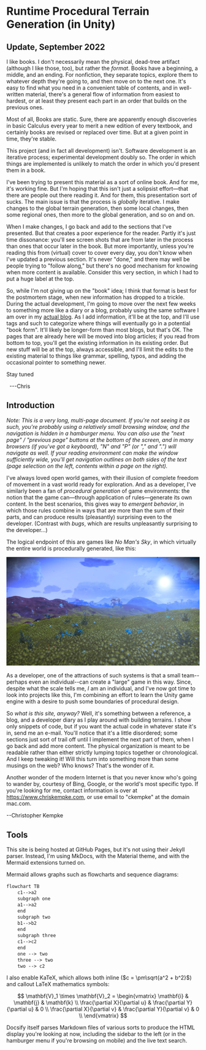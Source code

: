 # Runtime Procedural Terrain Generation (in Unity)
## Update, September 2022

I like books.   I don't necessarily mean the physical, dead-tree artifact (although I like those, too), but rather the _format_.   Books have a beginning, a middle, and an ending.  For nonfiction, they separate topics, explore them to whatever depth they're going to, and then move on to the next one.  It's easy to find what you need in a convenient table of contents, and in well-written material, there's a general flow of information from easiest to hardest, or at least they present each part in an order that builds on the previous ones.

Most of all, Books are static.  Sure, there are apparently enough discoveries in basic Calculus every year to merit a new edition of every textbook, and certainly books are revised or replaced over time.  But at a given point in time, they're stable.

This project (and in fact all development) isn't.   Software development is an iterative process; experimental development doubly so.   The order in which things are implemented is unlikely to match the order in which you'd present them in a book.

I've been trying to present this material as a sort of online book.   And for me, it's working fine.  But I'm hoping that this isn't just a solipsist effort—that there are people out there reading it.   And for them, this presentation sort of sucks.    The main issue is that the process is _globally_ iterative.   I make changes to the global terrain generation, then some local changes, then some regional ones, then more to the global generation, and so on and on.

When I make changes, I go back and add to the sections that I've presented.    But that creates a poor experience for the reader.   Partly it's just time dissonance:  you'll see screen shots that are from later in the process than ones that occur later in the book.   But more importantly, unless you're reading this from (virtual) cover to cover every day, you don't know when I've updated a previous section.  It's never "done," and there may well be people trying to "follow along," but there's no good mechanism for knowing when more content is available.   Consider this very section, in which I had to put a huge label at the top.

So, while I'm not giving up on the "book" idea; I think that format is best for the postmortem stage, when new information has dropped to a trickle.    During the actual development, I'm going to move over the next few weeks to something more like a diary or a blog, probably using the same software I am over in my [actual blog](https://ckempke.github.io/Blog).   As I add information, it'll be at the top, and I'll use tags and such to categorize where things will eventually go in a potential "book form".   It'll likely be longer-form than most blogs, but that's OK.      The pages that are already here will be moved into blog articles; if you read from bottom to top, you'll get the existing information in its existing order. But new stuff will be at the top, always accessible, and I'll limit the edits to the existing material to things like grammar, spelling, typos, and adding the occasional pointer to something newer.

Stay tuned

   ---Chris



## Introduction

_Note:  This is a very long, multi-page document.   If you're not seeing it as such, you're probably using a relatively small browsing window, and the navigation is hidden in a hamburger menu.   You can also use the "next page" / "previous page" buttons at the bottom of the screen, and in many browsers (if you've got a keyboard), "N" and "P" (or "," and ".") will navigate as well.   If your reading environment can make the window sufficiently wide, you'll get navigation outlines on both sides of the text (page selection on the left, contents within a page on the right)._

I've always loved open world games, with their illusion of complete freedom of movement in a vast world ready for exploration.    And as a developer, I've similarly been a fan of _procedural generation_ of game environments: the notion that the game can—through application of rules—generate its own content.    In the best scenarios, this gives way to _emergent behavior_, in which those rules combine in ways that are more than the sum of their parts, and can produce results (pleasantly) surprising even to the developer.  (Contrast with _bugs_, which are results unpleasantly surprising to the developer...)

The logical endpoint of this are games like _No Man's Sky_, in which virtually the entire world is procedurally generated, like this:

![No Man's Sky](media/no-mans-sky-1.jpg)

As a developer, one of the attractions of such systems is that a small team--perhaps even an individual--can create a "large" game in this way.   Since, despite what the scale tells me, *I* am an individual, and I've now got time to look into projects like this, I'm combining an effort to learn the Unity game engine with a desire to push some boundaries of procedural design.

So *what is this site, anyway?*  Well, it's something between a reference, a blog, and a developer diary as I play around with building terrains.    I show only snippets of code, but if you want the actual code in whatever state it's in, send me an e-mail.  You'll notice that it's a little disordered; some sections just sort of trail off until I implement the next part of them, when I go back and add more content.   The physical organization is meant to be readable rather than either strictly lumping topics together or chronological.    And I keep tweaking it!   Will this turn into something more than some musings on the web?   Who knows?   That's the wonder of it.

Another wonder of the modern Internet is that you never know who's going to wander by, courtesy of Bing, Google, or the world's most specific typo.    If you're looking for me, contact information is over at https://www.chriskempke.com, or use email to "ckempke" at the domain mac.com.

--Christopher Kempke


## Tools

This site is being hosted at GitHub Pages, but it's not using their Jekyll parser.  Instead, I'm using MkDocs, with the Material theme, and with the Mermaid extensions turned on.

Mermaid allows graphs such as flowcharts and sequence diagrams:

```mermaid
flowchart TB
    c1-->a2
    subgraph one
    a1-->a2
    end
    subgraph two
    b1-->b2
    end
    subgraph three
    c1-->c2
    end
    one --> two
    three --> two
    two --> c2

```



I also enable KaTeX, which allows both inline ($c = \pm\sqrt{a^2 + b^2}$) and callout LaTeX mathematics symbols:

$$
\mathbf{V}_1 \times \mathbf{V}_2 =  \begin{vmatrix}
\mathbf{i} & \mathbf{j} & \mathbf{k} \\
\frac{\partial X}{\partial u} &  \frac{\partial Y}{\partial u} & 0 \\
\frac{\partial X}{\partial v} &  \frac{\partial Y}{\partial v} & 0 \\
\end{vmatrix}
$$

Docsify itself parses Markdown files of various sorts to produce the HTML display you're looking at now, including the sidebar to the left (or in the hamburger menu if you're browsing on mobile) and the live text search.